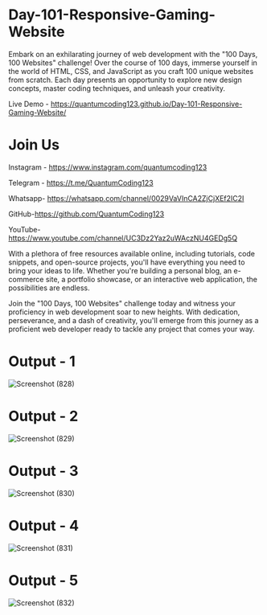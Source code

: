 # Day-101-Responsive-Gaming-Website

Embark on an exhilarating journey of web development with the "100 Days, 100 Websites" challenge! Over the course of 100 days, immerse yourself in the world of HTML, CSS, and JavaScript as you craft 100 unique websites from scratch. Each day presents an opportunity to explore new design concepts, master coding techniques, and unleash your creativity.

Live Demo - https://quantumcoding123.github.io/Day-101-Responsive-Gaming-Website/

# Join Us

Instagram - https://www.instagram.com/quantumcoding123

Telegram - https://t.me/QuantumCoding123

Whatsapp- https://whatsapp.com/channel/0029VaVInCA2ZjCjXEf2IC2I

GitHub-https://github.com/QuantumCoding123

YouTube-https://www.youtube.com/channel/UC3Dz2Yaz2uWAczNU4GEDg5Q

With a plethora of free resources available online, including tutorials, code snippets, and open-source projects, you'll have everything you need to bring your ideas to life. Whether you're building a personal blog, an e-commerce site, a portfolio showcase, or an interactive web application, the possibilities are endless.

Join the "100 Days, 100 Websites" challenge today and witness your proficiency in web development soar to new heights. With dedication, perseverance, and a dash of creativity, you'll emerge from this journey as a proficient web developer ready to tackle any project that comes your way.

# Output - 1

![Screenshot (828)](https://github.com/user-attachments/assets/77b2264c-e4c7-42db-b14c-7bd66afeff3d)

# Output - 2

![Screenshot (829)](https://github.com/user-attachments/assets/0d2adf82-92c0-4083-bc9e-66813ff056b0)

# Output - 3

![Screenshot (830)](https://github.com/user-attachments/assets/31edb339-c012-4c4e-8110-9804ea8ff478)

# Output - 4

![Screenshot (831)](https://github.com/user-attachments/assets/63a8e1e8-fdcc-4c81-9cee-315c456fe077)

# Output - 5

![Screenshot (832)](https://github.com/user-attachments/assets/1a280bcd-8989-4716-b6f9-76b236090925)
